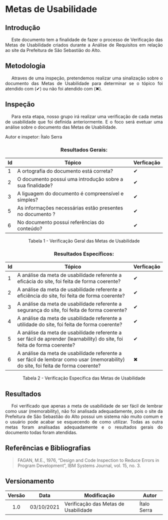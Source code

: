 # Metas de Usabilidade

## <a>Introdução</a>

<p style="text-indent: 20px; text-align: justify">
Este documento tem a finalidade de fazer o processo de Verificação das Metas de Usabilidade criados durante a Análise de Requisitos em relação ao site da Prefeitura de São Sebastião do Alto.
</p>


## <a>Metodologia</a>

<p style="text-indent: 20px; text-align: justify">
Atraves de uma inspeção, pretendemos realizar uma sinalização sobre o documento das Metas de Usabilidade para determinar se o tópico foi atendido com (✔) ou não foi atendido com (✖).
</p>


## <a>Inspeção</a>

<p style="text-indent: 20px; text-align: justify"> 
Para esta etapa, nosso grupo irá realizar uma verificação de cada metas de usabilidade que foi definida anteriormente. E o foco será evetuar uma análise sobre o documento das Metas de Usabilidade. 
</p>

Autor e inspetor: Ítalo Serra

<center>

### Resultados Gerais:
|Id|Tópico|Verficação|
|--|--|--|
|1|A ortografia do documento está correta?| ✔ |
|2|O documento possui uma introdução sobre a sua finalidade?| ✔ |
|3|A liguagem do documento é compreensível e simples?| ✔ |
|5|As informações necessárias estão presentes no documento ?| ✔ |
|6|No documento possui referências do conteúdo?| ✔ |


<figcaption>Tabela 1 - Verificação Geral das Metas de Usabilidade</figcaption>

</center>

<center>

### Resultados Específicos:
|Id|Tópico|Verficação|
|--|--|--|
|1|A análise da meta de usabilidade referente a eficácia do site, foi feita de forma coerente?| ✔|
|2|A análise da meta de usabilidade referente a eficiência do site, foi feita de forma coerente?| ✔ |
|3|A análise da meta de usabilidade referente a segurança do site, foi feita de forma coerente?| ✔ |
|4|A análise da meta de usabilidade referente a utilidade do site, foi feita de forma coerente?| ✔ |
|5|A análise da meta de usabilidade referente a ser fácil de aprender (learnability) do site, foi feita de forma coerente?| ✔ |
|6|A análise da meta de usabilidade referente a ser fácil de lembrar como usar (memorability) do site, foi feita de forma coerente?| ✖ |

<figcaption>Tabela 2 - Verificação Específica das Metas de Usabilidade</figcaption>

</center>

## <a>Resultados</a>
<p style="text-indent: 20px; text-align: justify">
Foi verificado que apenas a meta de usabilidade de ser fácil de lembrar como usar (memorability), não foi analisada adequadamente, pois o site da Prefeitura de São Sebastião do Alto possui um sistema não muito comum e o usuário pode acabar se esquecendo de como utilizar. Todas as outra metas foram analisadas adequadamente e o resultados gerais do documento todas foram atendidas.
</p>

## <a>Referências e Bibliografias</a>

> FAGAN, M.E., 1976, “Design and Code Inspection to Reduce Errors in Program Development”, IBM Systems Journal, vol. 15, no. 3.

## <a>Versionamento</a>

| Versão | Data       | Modificação              | Autor   |
| :------: | ---------- | ------------------------ | ------- |
| 1.0    | 03/10/2021 | Verificação das Metas de Usabilidade | Ítalo Serra |